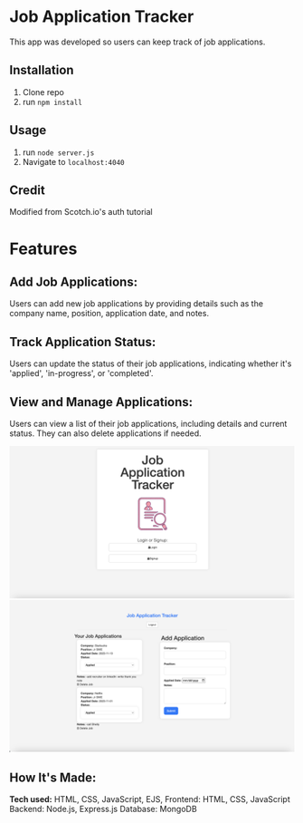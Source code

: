 # Job Application Tracker
This app was developed so users can keep track of job applications.

## Installation

1. Clone repo
2. run `npm install`

## Usage

1. run `node server.js`
2. Navigate to `localhost:4040`

## Credit

Modified from Scotch.io's auth tutorial

# Features
## Add Job Applications: 
Users can add new job applications by providing details such as the company name, position, application date, and notes.

## Track Application Status: 
Users can update the status of their job applications, indicating whether it's 'applied', 'in-progress', or 'completed'.
## View and Manage Applications: 
Users can view a list of their job applications, including details and current status. They can also delete applications if needed.

![alt tag](public/img/job-app-sc.png)
![alt tag](public/img/job-application-sc.png)

## How It's Made:

**Tech used:** HTML, CSS, JavaScript, EJS, 
Frontend: HTML, CSS, JavaScript
Backend: Node.js, Express.js
Database: MongoDB


